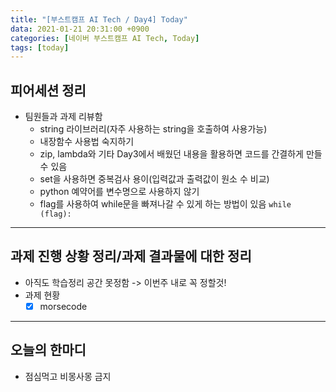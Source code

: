```yaml
---
title: "[부스트캠프 AI Tech / Day4] Today"
data: 2021-01-21 20:31:00 +0900
categories: [네이버 부스트캠프 AI Tech, Today]
tags: [today]
---
```



## **피어세션 정리**

- 팀원들과 과제 리뷰함
  - string 라이브러리(자주 사용하는 string을 호출하여 사용가능)
  - 내장함수 사용법 숙지하기
  - zip, lambda와 기타 Day3에서 배웠던 내용을 활용하면 코드를 간결하게 만들 수 있음
  - set을 사용하면 중복검사 용이(입력값과 출력값이 원소 수 비교)
  - python 예약어를 변수명으로 사용하지 않기
  - flag를 사용하여 while문을 빠져나갈 수 있게 하는 방법이 있음 `while (flag):`

---

## **과제 진행 상황 정리/과제 결과물에 대한 정리**

- 아직도 학습정리 공간 못정함 -> 이번주 내로 꼭 정할것!
- 과제 현황
  - [X] morsecode

---

## **오늘의 한마디**

- 점심먹고 비몽사몽 금지
